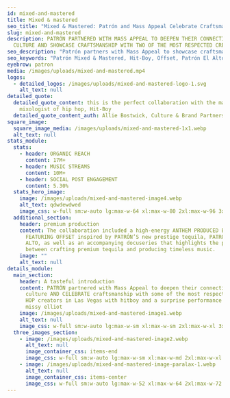 ```yaml
---
id: mixed-and-mastered
title: Mixed & mastered
seo_title: "Mixed & Mastered: Patrón and Mass Appeal Celebrate Craftsmanship in Hip Hop"
slug: mixed-and-mastered
description: PATRÓN PARTNERED WITH MASS APPEAL TO DEEPEN THEIR CONNECTION TO THE
  CULTURE AND SHOWCASE CRAFTSMANSHIP WITH TWO OF THE MOST RESPECTED CREATORS.
seo_description: "Patrón partners with Mass Appeal to showcase craftsmanship with Hit-Boy and Offset, blending premium tequila and timeless hip hop in the Mixed & Mastered campaign."
seo_keywords: "Patrón Mixed & Mastered, Hit-Boy, Offset, Patrón El Alto, premium tequila, hip hop craftsmanship, Mass Appeal collaboration, music and tequila, Missy Elliot performance"
eyebrow: patron
media: /images/uploads/mixed-and-mastered.mp4
logos:
  - detailed_logos: /images/uploads/mixed-and-mastered-logo-1.svg
    alt_text: null
detailed_quote:
  detailed_quote_content: this is the perfect collaboration with the master
    mixologist of hip hop, Hit-Boy
  detailed_quote_content_auth: Allie Bostwick, Culture & Brand Partnerships
square_image:
  square_image_media: /images/uploads/mixed-and-mastered-1x1.webp
  alt_text: null
stats_module:
  stats:
    - header: ORGANIC REACH
      content: 17M+
    - header: MUSIC STREAMS
      content: 10M+
    - header: SOCIAL POST ENGAGEMENT
      content: 5.30%
  stats_hero_image:
    image: /images/uploads/mixed-and-mastered-image4.webp
    alt_text: qdwdewdwed
    image_css: w-full sm:w-auto lg:max-w-64 xl:max-w-80 2xl:max-w-96 3xl:max-w-lg	
  additional_section:
    header: premium production
    content: The collaboration included a high-energy ANTHEM PRODUCED BY HITBOY
      FEATURING OFFSET inspired by PATRÓN’S new prestige tequila, PATRÓN EL
      ALTO, as well as an accompanying docuseries that highlights the parallels
      between crafting premium tequila and producing timeless music.
    image: ""
    alt_text: null
details_module:
  main_section:
    header: A tasteful introduction
    content: PATRÓN partnered with Mass Appeal to deepen their connection to the
      culture AND CELEBRATE craftsmanship with some of the most respected HIP
      HOP creators in Las Vegas with hitboy and a surprise performance from
      missy elliot
    image: /images/uploads/mixed-and-mastered-image1.webp
    alt_text: null
    image_css: w-full sm:w-auto lg:max-w-sm xl:max-w-sm 2xl:max-w-xl 3xl:max-w-2xl
  three_images_section:
    - image: /images/uploads/mixed-and-mastered-image2.webp
      alt_text: null
      image_container_css: items-end 
      image_css: w-full sm:w-auto lg:max-w-sm xl:max-w-md 2xl:max-w-xl 3xl:max-w-3xl	
    - image: /images/uploads/mixed-and-mastered-image-paralax-1.webp
      alt_text: null
      image_container_css: items-center 
      image_css: w-full sm:w-auto lg:max-w-52 xl:max-w-64 2xl:max-w-72 3xl:max-w-sm	
---
```

